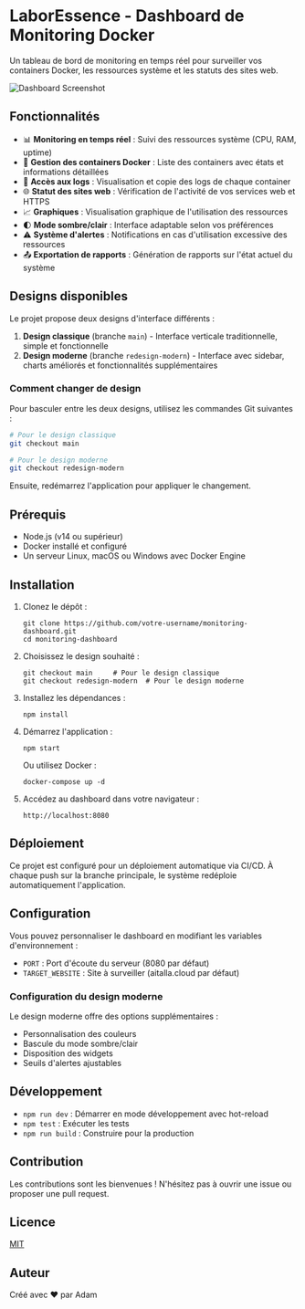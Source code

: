 # LaborEssence - Dashboard de Monitoring Docker

Un tableau de bord de monitoring en temps réel pour surveiller vos containers Docker, les ressources système et les statuts des sites web.

![Dashboard Screenshot](https://via.placeholder.com/800x400?text=LaborEssence+Dashboard)

## Fonctionnalités

- 📊 **Monitoring en temps réel** : Suivi des ressources système (CPU, RAM, uptime)
- 🐳 **Gestion des containers Docker** : Liste des containers avec états et informations détaillées
- 📝 **Accès aux logs** : Visualisation et copie des logs de chaque container
- 🌐 **Statut des sites web** : Vérification de l'activité de vos services web et HTTPS
- 📈 **Graphiques** : Visualisation graphique de l'utilisation des ressources
- 🌓 **Mode sombre/clair** : Interface adaptable selon vos préférences
- ⚠️ **Système d'alertes** : Notifications en cas d'utilisation excessive des ressources
- 📤 **Exportation de rapports** : Génération de rapports sur l'état actuel du système

## Designs disponibles

Le projet propose deux designs d'interface différents :

1. **Design classique** (branche `main`) - Interface verticale traditionnelle, simple et fonctionnelle
2. **Design moderne** (branche `redesign-modern`) - Interface avec sidebar, charts améliorés et fonctionnalités supplémentaires

### Comment changer de design

Pour basculer entre les deux designs, utilisez les commandes Git suivantes :

```bash
# Pour le design classique
git checkout main

# Pour le design moderne
git checkout redesign-modern
```

Ensuite, redémarrez l'application pour appliquer le changement.

## Prérequis

- Node.js (v14 ou supérieur)
- Docker installé et configuré
- Un serveur Linux, macOS ou Windows avec Docker Engine

## Installation

1. Clonez le dépôt :
   ```
   git clone https://github.com/votre-username/monitoring-dashboard.git
   cd monitoring-dashboard
   ```

2. Choisissez le design souhaité :
   ```
   git checkout main     # Pour le design classique
   git checkout redesign-modern  # Pour le design moderne
   ```

3. Installez les dépendances :
   ```
   npm install
   ```

4. Démarrez l'application :
   ```
   npm start
   ```
   
   Ou utilisez Docker :
   ```
   docker-compose up -d
   ```

5. Accédez au dashboard dans votre navigateur :
   ```
   http://localhost:8080
   ```

## Déploiement

Ce projet est configuré pour un déploiement automatique via CI/CD. À chaque push sur la branche principale, le système redéploie automatiquement l'application.

## Configuration

Vous pouvez personnaliser le dashboard en modifiant les variables d'environnement :

- `PORT` : Port d'écoute du serveur (8080 par défaut)
- `TARGET_WEBSITE` : Site à surveiller (aitalla.cloud par défaut)

### Configuration du design moderne

Le design moderne offre des options supplémentaires :

- Personnalisation des couleurs
- Bascule du mode sombre/clair
- Disposition des widgets
- Seuils d'alertes ajustables

## Développement

- `npm run dev` : Démarrer en mode développement avec hot-reload
- `npm test` : Exécuter les tests
- `npm run build` : Construire pour la production

## Contribution

Les contributions sont les bienvenues ! N'hésitez pas à ouvrir une issue ou proposer une pull request.

## Licence

[MIT](LICENSE)

## Auteur

Créé avec ❤️ par Adam 